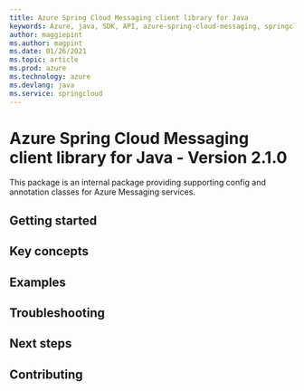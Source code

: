 ```yaml
---
title: Azure Spring Cloud Messaging client library for Java
keywords: Azure, java, SDK, API, azure-spring-cloud-messaging, springcloud
author: maggiepint
ms.author: magpint
ms.date: 01/26/2021
ms.topic: article
ms.prod: azure
ms.technology: azure
ms.devlang: java
ms.service: springcloud
---
```


# Azure Spring Cloud Messaging client library for Java - Version 2.1.0 

This package is an internal package providing supporting config and annotation classes for Azure Messaging services.

## Getting started
## Key concepts
## Examples
## Troubleshooting
## Next steps
## Contributing

